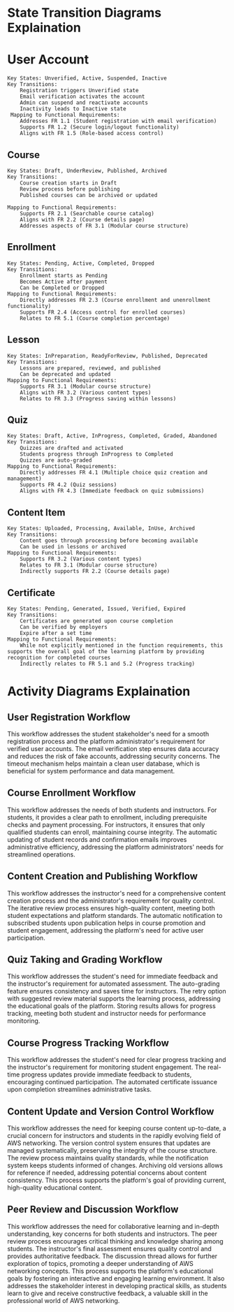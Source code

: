 #  State Transition Diagrams Explaination #

# User Account #

    Key States: Unverified, Active, Suspended, Inactive
    Key Transitions:
        Registration triggers Unverified state
        Email verification activates the account
        Admin can suspend and reactivate accounts
        Inactivity leads to Inactive state
     Mapping to Functional Requirements:
        Addresses FR 1.1 (Student registration with email verification)
        Supports FR 1.2 (Secure login/logout functionality)
        Aligns with FR 1.5 (Role-based access control)

## Course ##

    Key States: Draft, UnderReview, Published, Archived
    Key Transitions:
        Course creation starts in Draft
        Review process before publishing
        Published courses can be archived or updated

    Mapping to Functional Requirements:
        Supports FR 2.1 (Searchable course catalog)
        Aligns with FR 2.2 (Course details page)
        Addresses aspects of FR 3.1 (Modular course structure)

## Enrollment ##

    Key States: Pending, Active, Completed, Dropped
    Key Transitions:
        Enrollment starts as Pending
        Becomes Active after payment
        Can be Completed or Dropped
    Mapping to Functional Requirements:
        Directly addresses FR 2.3 (Course enrollment and unenrollment functionality)
        Supports FR 2.4 (Access control for enrolled courses)
        Relates to FR 5.1 (Course completion percentage)

## Lesson ##

    Key States: InPreparation, ReadyForReview, Published, Deprecated
    Key Transitions:
        Lessons are prepared, reviewed, and published
        Can be deprecated and updated
    Mapping to Functional Requirements:
        Supports FR 3.1 (Modular course structure)
        Aligns with FR 3.2 (Various content types)
        Relates to FR 3.3 (Progress saving within lessons)

## Quiz ##

    Key States: Draft, Active, InProgress, Completed, Graded, Abandoned
    Key Transitions:
        Quizzes are drafted and activated
        Students progress through InProgress to Completed
        Quizzes are auto-graded
    Mapping to Functional Requirements:
        Directly addresses FR 4.1 (Multiple choice quiz creation and management)
        Supports FR 4.2 (Quiz sessions)
        Aligns with FR 4.3 (Immediate feedback on quiz submissions)

## Content Item ##

    Key States: Uploaded, Processing, Available, InUse, Archived
    Key Transitions:
        Content goes through processing before becoming available
        Can be used in lessons or archived
    Mapping to Functional Requirements:
        Supports FR 3.2 (Various content types)
        Relates to FR 3.1 (Modular course structure)
        Indirectly supports FR 2.2 (Course details page)

## Certificate ##

    Key States: Pending, Generated, Issued, Verified, Expired
    Key Transitions:
        Certificates are generated upon course completion
        Can be verified by employers
        Expire after a set time
    Mapping to Functional Requirements:
        While not explicitly mentioned in the function requirememts, this supports the overall goal of the learning platform by providing recognition for completed courses
        Indirectly relates to FR 5.1 and 5.2 (Progress tracking)


# Activity Diagrams Explaination #

## User Registration Workflow ##

This workflow addresses the student stakeholder's need for a smooth registration process and the platform administrator's requirement for verified user accounts. The email verification step ensures data accuracy and reduces the risk of fake accounts, addressing security concerns. The timeout mechanism helps maintain a clean user database, which is beneficial for system performance and data management.

## Course Enrollment Workflow ##

This workflow addresses the needs of both students and instructors. For students, it provides a clear path to enrollment, including prerequisite checks and payment processing. For instructors, it ensures that only qualified students can enroll, maintaining course integrity. The automatic updating of student records and confirmation emails improves administrative efficiency, addressing the platform administrators' needs for streamlined operations.

## Content Creation and Publishing Workflow ##

This workflow addresses the instructor's need for a comprehensive content creation process and the administrator's requirement for quality control. The iterative review process ensures high-quality content, meeting both student expectations and platform standards. The automatic notification to subscribed students upon publication helps in course promotion and student engagement, addressing the platform's need for active user participation.

## Quiz Taking and Grading Workflow ##

This workflow addresses the student's need for immediate feedback and the instructor's requirement for automated assessment. The auto-grading feature ensures consistency and saves time for instructors. The retry option with suggested review material supports the learning process, addressing the educational goals of the platform. Storing results allows for progress tracking, meeting both student and instructor needs for performance monitoring.

## Course Progress Tracking Workflow ##

This workflow addresses the student's need for clear progress tracking and the instructor's requirement for monitoring student engagement. The real-time progress updates provide immediate feedback to students, encouraging continued participation. The automated certificate issuance upon completion streamlines administrative tasks.

## Content Update and Version Control Workflow ##

This workflow addresses the need for keeping course content up-to-date, a crucial concern for instructors and students in the rapidly evolving field of AWS networking. The version control system ensures that updates are managed systematically, preserving the integrity of the course structure. The review process maintains quality standards, while the notification system keeps students informed of changes. Archiving old versions allows for reference if needed, addressing potential concerns about content consistency. This process supports the platform's goal of providing current, high-quality educational content.

## Peer Review and Discussion Workflow ##

This workflow addresses the need for collaborative learning and in-depth understanding, key concerns for both students and instructors. The peer review process encourages critical thinking and knowledge sharing among students. The instructor's final assessment ensures quality control and provides authoritative feedback. The discussion thread allows for further exploration of topics, promoting a deeper understanding of AWS networking concepts. This process supports the platform's educational goals by fostering an interactive and engaging learning environment. It also addresses the stakeholder interest in developing practical skills, as students learn to give and receive constructive feedback, a valuable skill in the professional world of AWS networking.

